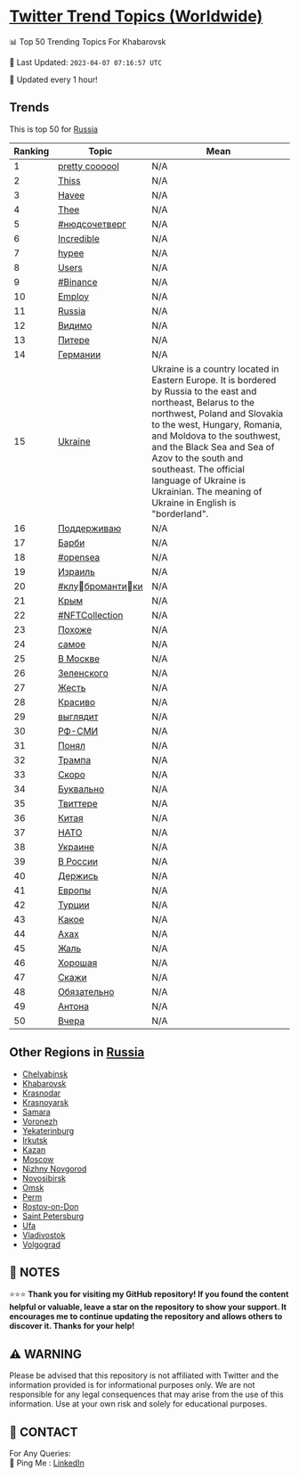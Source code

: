 [Twitter Trend Topics (Worldwide)](https://github.com/ErcinDedeoglu/Twitter-Trend-Topics)
==========


📊 Top 50 Trending Topics For Khabarovsk

📆 Last Updated: `2023-04-07 07:16:57 UTC`

🔧 Updated every 1 hour!


## Trends

This is top 50 for [Russia](</Russia>)

| Ranking | Topic | Mean |
| ------- | ------------ | ------------ |
| 1 | [pretty coooool](http://twitter.com/search?q=pretty+coooool) | N/A |
| 2 | [Thiss](http://twitter.com/search?q=Thiss) | N/A |
| 3 | [Havee](http://twitter.com/search?q=Havee) | N/A |
| 4 | [Thee](http://twitter.com/search?q=Thee) | N/A |
| 5 | [#нюдсочетверг](http://twitter.com/search?q=%23%d0%bd%d1%8e%d0%b4%d1%81%d0%be%d1%87%d0%b5%d1%82%d0%b2%d0%b5%d1%80%d0%b3) | N/A |
| 6 | [Incredible](http://twitter.com/search?q=Incredible) | N/A |
| 7 | [hypee](http://twitter.com/search?q=hypee) | N/A |
| 8 | [Users](http://twitter.com/search?q=Users) | N/A |
| 9 | [#Binance](http://twitter.com/search?q=%23Binance) | N/A |
| 10 | [Employ](http://twitter.com/search?q=Employ) | N/A |
| 11 | [Russia](http://twitter.com/search?q=Russia) | N/A |
| 12 | [Видимо](http://twitter.com/search?q=%d0%92%d0%b8%d0%b4%d0%b8%d0%bc%d0%be) | N/A |
| 13 | [Питере](http://twitter.com/search?q=%d0%9f%d0%b8%d1%82%d0%b5%d1%80%d0%b5) | N/A |
| 14 | [Германии](http://twitter.com/search?q=%d0%93%d0%b5%d1%80%d0%bc%d0%b0%d0%bd%d0%b8%d0%b8) | N/A |
| 15 | [Ukraine](http://twitter.com/search?q=Ukraine) | Ukraine is a country located in Eastern Europe. It is bordered by Russia to the east and northeast, Belarus to the northwest, Poland and Slovakia to the west, Hungary, Romania, and Moldova to the southwest, and the Black Sea and Sea of Azov to the south and southeast. The official language of Ukraine is Ukrainian. The meaning of Ukraine in English is "borderland". |
| 16 | [Поддерживаю](http://twitter.com/search?q=%d0%9f%d0%be%d0%b4%d0%b4%d0%b5%d1%80%d0%b6%d0%b8%d0%b2%d0%b0%d1%8e) | N/A |
| 17 | [Барби](http://twitter.com/search?q=%d0%91%d0%b0%d1%80%d0%b1%d0%b8) | N/A |
| 18 | [#opensea](http://twitter.com/search?q=%23opensea) | N/A |
| 19 | [Израиль](http://twitter.com/search?q=%d0%98%d0%b7%d1%80%d0%b0%d0%b8%d0%bb%d1%8c) | N/A |
| 20 | [#клуَбромантиٍки](http://twitter.com/search?q=%23%d0%ba%d0%bb%d1%83%d9%8e%d0%b1%d1%80%d0%be%d0%bc%d0%b0%d0%bd%d1%82%d0%b8%d9%8d%d0%ba%d0%b8) | N/A |
| 21 | [Крым](http://twitter.com/search?q=%d0%9a%d1%80%d1%8b%d0%bc) | N/A |
| 22 | [#NFTCollection](http://twitter.com/search?q=%23NFTCollection) | N/A |
| 23 | [Похоже](http://twitter.com/search?q=%d0%9f%d0%be%d1%85%d0%be%d0%b6%d0%b5) | N/A |
| 24 | [самое](http://twitter.com/search?q=%d1%81%d0%b0%d0%bc%d0%be%d0%b5) | N/A |
| 25 | [В Москве](http://twitter.com/search?q=%d0%92+%d0%9c%d0%be%d1%81%d0%ba%d0%b2%d0%b5) | N/A |
| 26 | [Зеленского](http://twitter.com/search?q=%d0%97%d0%b5%d0%bb%d0%b5%d0%bd%d1%81%d0%ba%d0%be%d0%b3%d0%be) | N/A |
| 27 | [Жесть](http://twitter.com/search?q=%d0%96%d0%b5%d1%81%d1%82%d1%8c) | N/A |
| 28 | [Красиво](http://twitter.com/search?q=%d0%9a%d1%80%d0%b0%d1%81%d0%b8%d0%b2%d0%be) | N/A |
| 29 | [выглядит](http://twitter.com/search?q=%d0%b2%d1%8b%d0%b3%d0%bb%d1%8f%d0%b4%d0%b8%d1%82) | N/A |
| 30 | [РФ-СМИ](http://twitter.com/search?q=%d0%a0%d0%a4-%d0%a1%d0%9c%d0%98) | N/A |
| 31 | [Понял](http://twitter.com/search?q=%d0%9f%d0%be%d0%bd%d1%8f%d0%bb) | N/A |
| 32 | [Трампа](http://twitter.com/search?q=%d0%a2%d1%80%d0%b0%d0%bc%d0%bf%d0%b0) | N/A |
| 33 | [Скоро](http://twitter.com/search?q=%d0%a1%d0%ba%d0%be%d1%80%d0%be) | N/A |
| 34 | [Буквально](http://twitter.com/search?q=%d0%91%d1%83%d0%ba%d0%b2%d0%b0%d0%bb%d1%8c%d0%bd%d0%be) | N/A |
| 35 | [Твиттере](http://twitter.com/search?q=%d0%a2%d0%b2%d0%b8%d1%82%d1%82%d0%b5%d1%80%d0%b5) | N/A |
| 36 | [Китая](http://twitter.com/search?q=%d0%9a%d0%b8%d1%82%d0%b0%d1%8f) | N/A |
| 37 | [НАТО](http://twitter.com/search?q=%d0%9d%d0%90%d0%a2%d0%9e) | N/A |
| 38 | [Украине](http://twitter.com/search?q=%d0%a3%d0%ba%d1%80%d0%b0%d0%b8%d0%bd%d0%b5) | N/A |
| 39 | [В России](http://twitter.com/search?q=%d0%92+%d0%a0%d0%be%d1%81%d1%81%d0%b8%d0%b8) | N/A |
| 40 | [Держись](http://twitter.com/search?q=%d0%94%d0%b5%d1%80%d0%b6%d0%b8%d1%81%d1%8c) | N/A |
| 41 | [Европы](http://twitter.com/search?q=%d0%95%d0%b2%d1%80%d0%be%d0%bf%d1%8b) | N/A |
| 42 | [Турции](http://twitter.com/search?q=%d0%a2%d1%83%d1%80%d1%86%d0%b8%d0%b8) | N/A |
| 43 | [Какое](http://twitter.com/search?q=%d0%9a%d0%b0%d0%ba%d0%be%d0%b5) | N/A |
| 44 | [Ахах](http://twitter.com/search?q=%d0%90%d1%85%d0%b0%d1%85) | N/A |
| 45 | [Жаль](http://twitter.com/search?q=%d0%96%d0%b0%d0%bb%d1%8c) | N/A |
| 46 | [Хорошая](http://twitter.com/search?q=%d0%a5%d0%be%d1%80%d0%be%d1%88%d0%b0%d1%8f) | N/A |
| 47 | [Скажи](http://twitter.com/search?q=%d0%a1%d0%ba%d0%b0%d0%b6%d0%b8) | N/A |
| 48 | [Обязательно](http://twitter.com/search?q=%d0%9e%d0%b1%d1%8f%d0%b7%d0%b0%d1%82%d0%b5%d0%bb%d1%8c%d0%bd%d0%be) | N/A |
| 49 | [Антона](http://twitter.com/search?q=%d0%90%d0%bd%d1%82%d0%be%d0%bd%d0%b0) | N/A |
| 50 | [Вчера](http://twitter.com/search?q=%d0%92%d1%87%d0%b5%d1%80%d0%b0) | N/A |



## Other Regions in [Russia](</Russia>)

* [Chelyabinsk](</Russia/Chelyabinsk.md>)
* [Khabarovsk](</Russia/Khabarovsk.md>)
* [Krasnodar](</Russia/Krasnodar.md>)
* [Krasnoyarsk](</Russia/Krasnoyarsk.md>)
* [Samara](</Russia/Samara.md>)
* [Voronezh](</Russia/Voronezh.md>)
* [Yekaterinburg](</Russia/Yekaterinburg.md>)
* [Irkutsk](</Russia/Irkutsk.md>)
* [Kazan](</Russia/Kazan.md>)
* [Moscow](</Russia/Moscow.md>)
* [Nizhny Novgorod](</Russia/Nizhny Novgorod.md>)
* [Novosibirsk](</Russia/Novosibirsk.md>)
* [Omsk](</Russia/Omsk.md>)
* [Perm](</Russia/Perm.md>)
* [Rostov-on-Don](</Russia/Rostov-on-Don.md>)
* [Saint Petersburg](</Russia/Saint Petersburg.md>)
* [Ufa](</Russia/Ufa.md>)
* [Vladivostok](</Russia/Vladivostok.md>)
* [Volgograd](</Russia/Volgograd.md>)



## 📝 NOTES

⭐⭐⭐ **Thank you for visiting my GitHub repository! If you found the content helpful or valuable, leave a star on the repository to show your support. It encourages me to continue updating the repository and allows others to discover it. Thanks for your help!**


## ⚠️ WARNING

Please be advised that this repository is not affiliated with Twitter and the information provided is for informational purposes only. We are not responsible for any legal consequences that may arise from the use of this information. Use at your own risk and solely for educational purposes.


## 📨 CONTACT

 For Any Queries:  
            🏓 Ping Me : [LinkedIn](https://www.linkedin.com/in/ercindedeoglu/)
